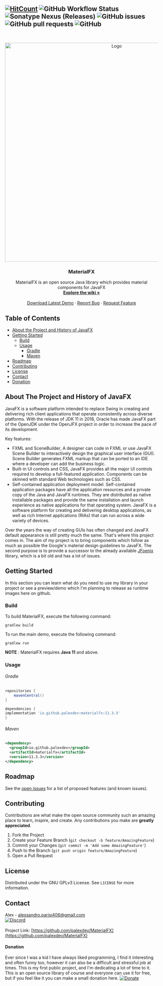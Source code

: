 [![HitCount](http://hits.dwyl.com/PAlex404/MaterialFX.svg)](http://hits.dwyl.com/PAlex404/MaterialFX)
![GitHub Workflow Status](https://img.shields.io/github/workflow/status/palexdev/materialfx/Java%20CI%20with%20Gradle?label=github%20build&style=flat-square)
![Sonatype Nexus (Releases)](https://img.shields.io/nexus/r/io.github.palexdev/materialfx?server=https%3A%2F%2Foss.sonatype.org&style=flat-square)
![GitHub issues](https://img.shields.io/github/issues-raw/palexdev/materialfx?style=flat-square)
![GitHub pull requests](https://img.shields.io/github/issues-pr/palexdev/materialfx?style=flat-square)
![GitHub](https://img.shields.io/github/license/palexdev/materialfx?style=flat-square)
---

<!-- PROJECT LOGO -->
<br />
<p align="center">
  <a href="https://github.com/palexdev/MaterialFX">
    <img src=https://imgur.com/qBOvrWD.png" alt="Logo" width="720">
  </a>
</p>


<h3 align="center">MaterialFX</h3>

<p align="center">
    MaterialFX is an open source Java library which provides material components for JavaFX
    <br />
    <a href="https://github.com/palexdev/MaterialFX/wiki"><strong>Explore the wiki »</strong></a>
    <br />
    <br />
    <a href="https://github.com/palexdev/MaterialFX/releases">Download Latest Demo</a>
    ·
    <a href="https://github.com/palexdev/MaterialFX/issues">Report Bug</a>
    ·
    <a href="https://github.com/palexdev/MaterialFX/issues">Request Feature</a>
</p>

<!-- TABLE OF CONTENTS -->
## Table of Contents

* [About the Project and History of JavaFX](#about-the-project-and-history-of-javafx)
* [Getting Started](#getting-started)
  * [Build](#build)
  * [Usage](#usage)
    * [Gradle](#gradle)
    * [Maven](#maven)
* [Roadmap](#roadmap)
* [Contributing](#contributing)
* [License](#license)
* [Contact](#contact)
* [Donation](#donation)

<!-- ABOUT THE PROJECT -->
## About The Project and History of JavaFX
JavaFX is a software platform intended to replace Swing in creating and delivering rich client applications
that operate consistently across diverse platforms.
With the release of JDK 11 in 2018, Oracle has made JavaFX part of the OpenJDK under the OpenJFX project in order to increase the pace of its development.

Key features:
   - FXML and SceneBuilder, A designer can code in FXML or use JavaFX Scene Builder to interactively design the graphical user interface (GUI). Scene Builder generates FXML markup that can be ported to an IDE where a developer can add the business logic.
   - Built-in UI controls and CSS, JavaFX provides all the major UI controls required to develop a full-featured application. Components can be skinned with standard Web technologies such as CSS.
   - Self-contained application deployment model. Self-contained application packages have all the application resources and a private copy of the Java and JavaFX runtimes.
     They are distributed as native installable packages and provide the same installation and launch experience as native applications for that operating system.
   JavaFX is a software platform for creating and delivering desktop applications, as well as rich Internet applications (RIAs) that can run across a wide variety of devices.

Over the years the way of creating GUIs has often changed and JavaFX default appearance is still pretty much the same.
That's where this project comes in. The aim of my project is to bring components which follow as much as possible the Google's material design guidelines to JavaFX.
The second purpose is to provide a successor to the already available [JFoenix](https://github.com/jfoenixadmin/JFoenix) library, which is a bit old and has a lot of issues.

<!-- GETTING STARTED -->
## Getting Started
In this section you can learn what do you need to use my library in your project
or see a preview/demo which I'm planning to release as runtime images here on github.

### Build
To build MaterialFX, execute the following command:

    gradlew build

To run the main demo, execute the following command:

    gradlew run

**NOTE** : MaterialFX requires **Java 11** and above.

### Usage
###### Gradle
```groovy
repositories {
    mavenCentral()
}

dependencies {
implementation 'io.github.palexdev:materialfx:11.3.3'
}
```
###### Maven
```xml
<dependency>
  <groupId>io.github.palexdev</groupId>
  <artifactId>materialfx</artifactId>
  <version>11.3.3</version>
</dependency>
```

<!-- ROADMAP -->
## Roadmap
See the [open issues](https://github.com/palexdev/MaterialFX/issues) for a list of proposed features (and known issues).

<!-- CONTRIBUTING -->
## Contributing
Contributions are what make the open source community such an amazing place to learn, inspire, and create.
Any contributions you make are **greatly appreciated**.

1. Fork the Project
2. Create your Feature Branch (`git checkout -b feature/AmazingFeature`)
3. Commit your Changes (`git commit -m 'Add some AmazingFeature'`)
4. Push to the Branch (`git push origin feature/AmazingFeature`)
5. Open a Pull Request

<!-- LICENSE -->
## License
Distributed under the GNU GPLv3 License. See `LICENSE` for more information.

<!-- CONTACT -->
## Contact
Alex - alessandro.parisi406@gmail.com  
[![Discord](https://img.shields.io/discord/771702793378988054?label=Discord&style=flat-square)](https://discord.com/invite/zFa93NE)
<br /><br />
Project Link: [https://github.com/palexdev/MaterialFX](https://github.com/palexdev/MaterialFX)

<!-- DONATION -->
#### Donation
Ever since I was a kid I have always liked programming, I find it interesting and often funny too,
however it can also be a difficult and stressful job at times.
This is my first public project, and I'm dedicating a lot of time to it.
This is an open source library of course and everyone can use it for free, but if you feel like it you can
make a small donation here. [![Donate](https://img.shields.io/badge/$-support-green.svg?style=flat-square)](https://bit.ly/31XB8zD)